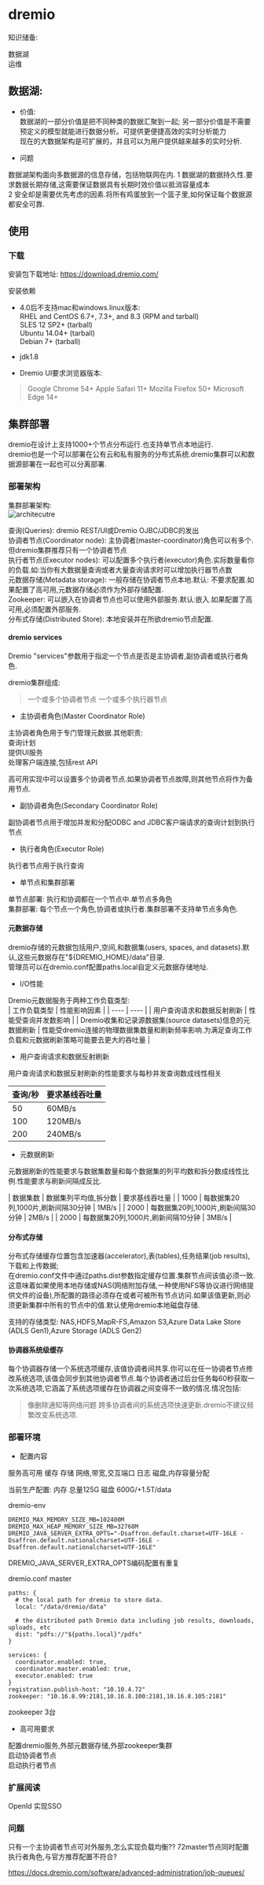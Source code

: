 # dremio

知识储备:

数据湖    
运维    

## 数据湖: 
- 价值:    
数据湖的一部分价值是把不同种类的数据汇聚到一起;
另一部分价值是不需要预定义的模型就能进行数据分析。可提供更便捷高效的实时分析能力    
现在的大数据架构是可扩展的，并且可以为用户提供越来越多的实时分析.

- 问题

数据湖架构面向多数据源的信息存储，包括物联网在内.
1 数据湖的数据持久性.要求数据长期存储,这需要保证数据具有长期时效价值以抵消容量成本    
2 安全却是需要优先考虑的因素.将所有鸡蛋放到一个篮子里,如何保证每个数据源都安全可靠.

## 使用

### 下载

安装包下载地址: https://download.dremio.com/

安装依赖
- 4.0后不支持mac和windows.linux版本:     
RHEL and CentOS 6.7+, 7.3+, and 8.3 (RPM and tarball)     
SLES 12 SP2+ (tarball)     
Ubuntu 14.04+ (tarball)     
Debian 7+ (tarball)     

- jdk1.8    
-  Dremio UI要求浏览器版本:    
> Google Chrome 54+
Apple Safari 11+
Mozilla Firefox 50+
Microsoft Edge 14+

## 集群部署

dremio在设计上支持1000+个节点分布运行.也支持单节点本地运行.    
dremio也是一个可以部署在公有云和私有服务的分布式系统.dremio集群可以和数据源部署在一起也可以分离部署.

### 部署架构

集群部署架构:    
![architecutre](pic/architecutre.png)

查询(Queries): dremio REST/UI或Dremio OJBC/JDBC的发出        
协调者节点(Coordinator node): 主协调者(master-coordinator)角色可以有多个.但dremio集群推荐只有一个协调者节点    
执行者节点(Executor nodes): 可以配置多个执行者(executor)角色.实际数量看你的负载.如:当你有大数据量查询或者大量查询请求时可以增加执行器节点数    
元数据存储(Metadata storage): 一般存储在协调者节点本地.默认: 不要求配置.如果配置了高可用,元数据存储必须作为外部存储配置.    
Zookeeper: 可以嵌入在协调者节点也可以使用外部服务.默认:嵌入.如果配置了高可用,必须配置外部服务.    
分布式存储(Distributed Store): 本地安装并在所欲dremio节点配置.    

#### dremio services

Dremio "services"参数用于指定一个节点是否是主协调者,副协调者或执行者角色.    

dremio集群组成:    
> 一个或多个协调者节点
> 一个或多个执行器节点

- 主协调者角色(Master Coordinator Role)

主协调者角色用于专门管理元数据.其他职责:    
查询计划    
提供UI服务    
处理客户端连接,包括rest API

高可用实现中可以设置多个协调者节点.如果协调者节点故障,则其他节点将作为备用节点.    

- 副协调者角色(Secondary Coordinator Role)

副协调者节点用于增加并发和分配ODBC and JDBC客户端请求的查询计划到执行节点

- 执行者角色(Executor Role)

执行者节点用于执行查询

- 单节点和集群部署

单节点部署: 执行和协调都在一个节点中.单节点多角色    
集群部署: 每个节点一个角色,协调者或执行者.集群部署不支持单节点多角色.    


#### 元数据存储

dremio存储的元数据包括用户,空间,和数据集(users, spaces, and datasets).默认,这些元数据存在"${DREMIO_HOME}/data"目录.    
管理员可以在dremio.conf配置paths.local自定义元数据存储地址.    

- I/O性能

Dremio元数据服务于两种工作负载类型:    
| 工作负载类型 | 性能影响因素 |
| ---- | ---- |
| 用户查询请求和数据反射刷新 | 性能受查询并发数影响 |
| Dremio收集和记录源数据集(source datasets)信息的元数据刷新 | 性能受dremio连接的物理数据集数量和刷新频率影响.为满足查询工作负载和元数据刷新策略可能要去更大的吞吐量 |

- 用户查询请求和数据反射刷新

用户查询请求和数据反射刷新的性能要求与每秒并发查询数成线性相关

| 查询/秒 | 要求基线吞吐量 |
| ---- |---- |
| 50 | 60MB/s |
| 100 | 120MB/s |
| 200 | 240MB/s |

- 元数据刷新

元数据刷新的性能要求与数据集数量和每个数据集的列平均数和拆分数成线性比例.性能要求与刷新间隔成反比.

| 数据集数 | 数据集列平均值,拆分数 | 要求基线吞吐量 | 
| 1000 | 每数据集20列,1000片,刷新间隔30分钟 | 1MB/s |
| 2000 | 每数据集20列,1000片,刷新间隔30分钟 | 2MB/s |
| 2000 | 每数据集20列,1000片,刷新间隔10分钟 | 3MB/s |

#### 分布式存储

分布式存储缓存位置包含加速器(accelerator),表(tables),任务结果(job results),下载和上传数据;    
在dremio.conf文件中通过paths.dist参数指定缓存位置.集群节点间该值必须一致.这意味着如果使用本地存储或NAS(网络附加存储,一种使用NFS等协议进行网络提供文件的设备),所配置的路径必须存在或者可被所有节点访问.如果该值更新,则必须更新集群中所有的节点中的值.默认使用dremio本地磁盘存储.    

支持的存储类型: NAS,HDFS,MapR-FS,Amazon S3,Azure Data Lake Store (ADLS Gen1),Azure Storage (ADLS Gen2)

#### 协调器系统级缓存

每个协调器存储一个系统选项缓存,该值协调者间共享.你可以在任一协调者节点修改系统选项,该值会同步到其他协调者节点.每个协调者通过后台任务每60秒获取一次系统选项,它涵盖了系统选项缓存在协调器之间变得不一致的情况.情况包括:    
> 像删除通知等网络问题
> 跨多协调者间的系统选项快速更新.dremio不建议频繁改变系统选项.



### 部署环境

- 配置内容

服务高可用
缓存
存储
网络,带宽,交互端口
日志
磁盘,内存容量分配

当前生产配置:
内存 总量125G
磁盘 600G/+1.5T/data

dremio-env
```
DREMIO_MAX_MEMORY_SIZE_MB=102400M
DREMIO_MAX_HEAP_MEMORY_SIZE_MB=32768M
DREMIO_JAVA_SERVER_EXTRA_OPTS="-Dsaffron.default.charset=UTF-16LE -Dsaffron.default.nationalcharset=UTF-16LE -Dsaffron.default.nationalcharset=UTF-16LE"
```
DREMIO_JAVA_SERVER_EXTRA_OPTS编码配置有重复


dremio.conf master
```
paths: {
  # the local path for dremio to store data.
  local: "/data/dremio/data"

  # the distributed path Dremio data including job results, downloads, uploads, etc
  dist: "pdfs://"${paths.local}"/pdfs"
}

services: {
  coordinator.enabled: true,
  coordinator.master.enabled: true,
  executor.enabled: true
}
registration.publish-host: "10.10.4.72"
zookeeper: "10.16.8.99:2181,10.16.8.100:2181,10.16.8.105:2181"
```


zookeeper 3台
- 高可用要求

配置dremio服务,外部元数据存储,外部zookeeper集群    
启动协调者节点     
启动执行者节点    






### 扩展阅读

OpenId 实现SSO




### 问题

只有一个主协调者节点可对外服务,怎么实现负载均衡??
72master节点同时配置执行者角色,与官方推荐配置不符合?    



https://docs.dremio.com/software/advanced-administration/job-queues/


